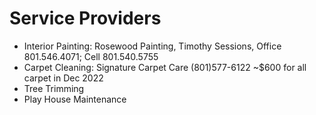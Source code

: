 # Service Providers

- Interior Painting: Rosewood Painting, Timothy Sessions, Office 801.546.4071; Cell 801.540.5755
- Carpet Cleaning: Signature Carpet Care (801)577-6122 ~$600 for all carpet in Dec 2022
- Tree Trimming
- Play House Maintenance
